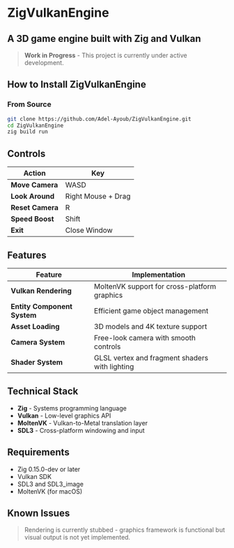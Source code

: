 # ZigVulkanEngine
## A 3D game engine built with Zig and Vulkan

> **Work in Progress** - This project is currently under active development.

## How to Install ZigVulkanEngine

### From Source
```bash
git clone https://github.com/Adel-Ayoub/ZigVulkanEngine.git
cd ZigVulkanEngine
zig build run
```

## Controls

| Action | Key |
| ------ | --- |
| **Move Camera** | WASD |
| **Look Around** | Right Mouse + Drag |
| **Reset Camera** | R |
| **Speed Boost** | Shift |
| **Exit** | Close Window |

## Features

| Feature | Implementation |
| ------- | -------------- |
| **Vulkan Rendering** | MoltenVK support for cross-platform graphics |
| **Entity Component System** | Efficient game object management |
| **Asset Loading** | 3D models and 4K texture support |
| **Camera System** | Free-look camera with smooth controls |
| **Shader System** | GLSL vertex and fragment shaders with lighting |

## Technical Stack

- **Zig** - Systems programming language
- **Vulkan** - Low-level graphics API
- **MoltenVK** - Vulkan-to-Metal translation layer
- **SDL3** - Cross-platform windowing and input

## Requirements

- Zig 0.15.0-dev or later
- Vulkan SDK
- SDL3 and SDL3_image
- MoltenVK (for macOS)

## Known Issues

> Rendering is currently stubbed - graphics framework is functional but visual output is not yet implemented.
